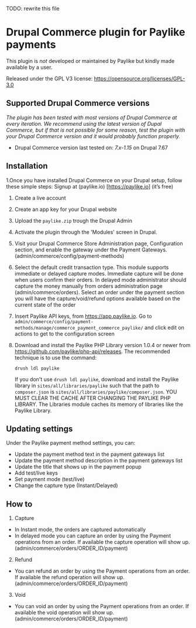 TODO: rewrite this file
# Drupal Commerce plugin for Paylike payments

This plugin is *not* developed or maintained by Paylike but kindly made
available by a user.

Released under the GPL V3 license: https://opensource.org/licenses/GPL-3.0

## Supported Drupal Commerce versions

*The plugin has been tested with most versions of Drupal Commerce at every iteration. We recommend using the latest version of Dupal Commerce, but if that is not possible for some reason, test the plugin with your Drupal Commerce version and it would probably function properly.*

* Drupal Commerce
 version last tested on: *7.x-1.15* on Drupal 7.67


## Installation

1.Once you have installed Drupal Commerce on your Drupal setup, follow these simple steps:
  Signup at (paylike.io) [https://paylike.io] (it’s free)

   1. Create a live account
   1. Create an app key for your Drupal website
   1. Upload the ```paylike.zip``` trough the Drupal Admin
   1. Activate the plugin through the 'Modules' screen in Drupal.
   1.  Visit your Drupal Commerce Store Administration page, Configuration
       section, and enable the gateway under the Payment Gateways.
       (admin/commerce/config/payment-methods)
   1. Select the default credit transaction type. This module supports immediate
       or delayed capture modes. Immediate capture will be done when users confirm
       their orders. In delayed mode administrator should capture the money manually from
       orders administration page (admin/commerce/orders). Select an order under the payment section you will have the capture/void/refund options available based on the current state of the order
   1. Insert Paylike API keys, from https://app.paylike.io.
       Go to `admin/commerce/config/payment-methods/manage/commerce_payment_commerce_paylike/` and click edit on actions to get to the configuration screen  
   1. Download and install the Paylike PHP Library version 1.0.4 or newer
       from https://github.com/paylike/php-api/releases. The recommended technique is
       to use the command:

       `drush ldl paylike`

       If you don't use `drush ldl paylike`, download and install the Paylike library in
       `sites/all/libraries/paylike` such that the path to `composer.json`
       is `sites/all/libraries/paylike/composer.json`. YOU MUST CLEAR THE CACHE AFTER
       CHANGING THE PAYLIKE PHP LIBRARY. The Libraries module caches its memory of
       libraries like the Paylike Library.

## Updating settings

Under the Paylike payment method settings, you can:
 * Update the payment method text in the payment gateways list
 * Update the payment method description in the payment gateways list
 * Update the title that shows up in the payment popup 
 * Add test/live keys
 * Set payment mode (test/live)
 * Change the capture type (Instant/Delayed)
 
 ## How to
 
 1. Capture
 * In Instant mode, the orders are captured automatically
 * In delayed mode you can capture an order by using the Payment operations from an order. If available the capture operation will show up. (admin/commerce/orders/ORDER_ID/payment)
 2. Refund
   * You can refund an order by using the Payment operations from an order. If available the refund operation will show up. (admin/commerce/orders/ORDER_ID/payment)
 3. Void
   * You can void an order by using the Payment operations from an order. If available the void operation will show up. (admin/commerce/orders/ORDER_ID/payment)
